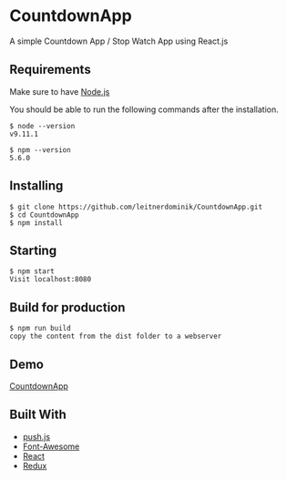 # CountdownApp

A simple Countdown App / Stop Watch App using React.js

## Requirements

Make sure to have [Node.js](https://nodejs.org/en/)

You should be able to run the following commands after the installation.

    $ node --version
    v9.11.1

    $ npm --version
    5.6.0

## Installing

    $ git clone https://github.com/leitnerdominik/CountdownApp.git
    $ cd CountdownApp
    $ npm install

## Starting

    $ npm start
    Visit localhost:8080

## Build for production

    $ npm run build
    copy the content from the dist folder to a webserver

## Demo

[CountdownApp](https://leitnerdominik.github.io/CountdownApp/)

## Built With

* [push.js](https://github.com/Nickersoft/push.js)
* [Font-Awesome](https://github.com/FortAwesome/Font-Awesome)
* [React](https://github.com/facebook/react)
* [Redux](https://github.com/reduxjs/redux)
